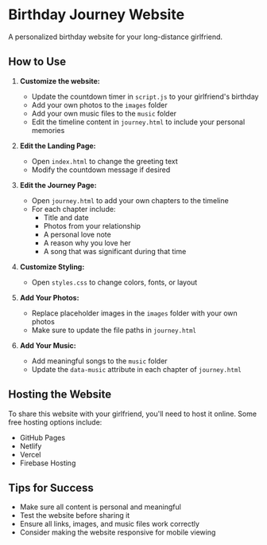 # Birthday Journey Website

A personalized birthday website for your long-distance girlfriend.

## How to Use

1. **Customize the website:**
   - Update the countdown timer in `script.js` to your girlfriend's birthday
   - Add your own photos to the `images` folder
   - Add your own music files to the `music` folder
   - Edit the timeline content in `journey.html` to include your personal memories

2. **Edit the Landing Page:**
   - Open `index.html` to change the greeting text
   - Modify the countdown message if desired

3. **Edit the Journey Page:**
   - Open `journey.html` to add your own chapters to the timeline
   - For each chapter include:
     - Title and date
     - Photos from your relationship
     - A personal love note
     - A reason why you love her
     - A song that was significant during that time

4. **Customize Styling:**
   - Open `styles.css` to change colors, fonts, or layout

5. **Add Your Photos:**
   - Replace placeholder images in the `images` folder with your own photos
   - Make sure to update the file paths in `journey.html`

6. **Add Your Music:**
   - Add meaningful songs to the `music` folder
   - Update the `data-music` attribute in each chapter of `journey.html`

## Hosting the Website

To share this website with your girlfriend, you'll need to host it online. Some free hosting options include:

- GitHub Pages
- Netlify
- Vercel
- Firebase Hosting

## Tips for Success

- Make sure all content is personal and meaningful
- Test the website before sharing it
- Ensure all links, images, and music files work correctly
- Consider making the website responsive for mobile viewing
